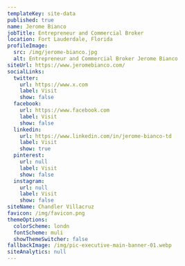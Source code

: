 ```yaml
---
templateKey: site-data
published: true
name: Jerome Bianco
jobTitle: Entrepreneur and Commercial Broker
location: Fort Lauderdale, Florida
profileImage:
  src: /img/jerome-bianco.jpg
  alt: Entrepreneur and Commercial Broker Jerome Bianco
siteUrl: https://www.jeromebianco.com/
socialLinks:
  twitter:
    url: https://www.x.com
    label: Visit
    show: false
  facebook:
    url: https://www.facebook.com
    label: Visit
    show: false
  linkedin:
    url: https://www.linkedin.com/in/jerome-bianco-td
    label: Visit
    show: true
  pinterest:
    url: null
    label: Visit
    show: false
  instagram:
    url: null
    label: Visit
    show: false
siteName: Chandler Villacruz
favicon: /img/favicon.png
themeOptions:
  colorScheme: londn
  fontScheme: muli
  showThemeSwitcher: false
fallbackImage: /img/pic-executive-main-banner-01.webp
siteAnalytics: null
---
```

